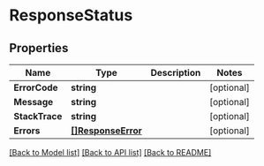 # ResponseStatus

## Properties

Name | Type | Description | Notes
------------ | ------------- | ------------- | -------------
**ErrorCode** | **string** |  | [optional] 
**Message** | **string** |  | [optional] 
**StackTrace** | **string** |  | [optional] 
**Errors** | [**[]ResponseError**](ResponseError.md) |  | [optional] 

[[Back to Model list]](../README.md#documentation-for-models) [[Back to API list]](../README.md#documentation-for-api-endpoints) [[Back to README]](../README.md)


